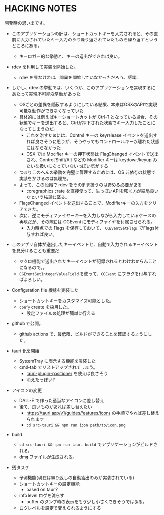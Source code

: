 # HACKING NOTES

開発時の思い出です。

- このアプリケーションの肝は、ショートカットキーを入力されると、その直前に入力されていたキー入力のうち繰り返されていたものを繰り返すというところにある。
  - キーロガー的な挙動と、キーの送出ができれば良い。
- rdev を利用して実装を開始した。
  - rdev を見なければ、開発を開始していなかっただろう。感謝。
- しかし、rdev の挙動では、いくつか、このアプリケーションを実現するにあたって実現不可能な挙動があった
  - OSごとの差異を隠蔽するようにしている結果、本来はOSXのAPIで実現可能な動作ができなくなっていた
  - 具体的には例えばキーショートカットが Ctrl-T となっている場合、その状態でキーを送出すると、Ctrlが押下された状態でキー入力したことになってしまうのだ。
    - これを治すためには、Control キーの keyrelease イベントを送出すれば良さそうに思うが、そうやってもコントロールキーが離れた状態にはならなかった
    - OSX では Modifier キーの押下状態は FlagChanged イベントで送出され、Control/Shift/Alt などの Modifier キーは keydown/keyup みたいな扱いになっていないっぽい気がする
  - つまりこのへんの挙動を完璧に管理するためには、OS 非依存の状態で実装をかけるのは無理だ。
  - よって、この段階で rdev をそのまま扱うのは諦める必要がある
    - coregraphics crate を直接使って、生っぽいAPIを叩く方が結局良いなという結論に至る。
  - FlagsChanged イベントを送出することで、Modifierキーの入力をクリアできた。
  - 次に、逆にモディファイヤーキーを入力しながら入力しているケースの再現だが、その際には CGEvent にモディファイヤを付属させられる。
    - 入力時点での Flags を保存しておいて、 `CGEventSetFlags` でFlags付与すれば良い。
- このアプリ自体が送出したキーイベントと、自動で入力されるキーイベントを見分けることも重要だ
  - マクロ機能で送出されたキーイベントが記録されるとわけわからんことになるので。。
  - `CGEventSetIntegerValueField` を使って、`CGEvent` にフラグを付与すればよろしい。
- Configuration file 機構を実装した
  - ショートカットキーをカスタマイズ可能とした。
  - `confy` create を採用した。
    - 設定ファイルの処理が簡単に行える
- github で公開。
  - github actions で、最低限、ビルドができることを確認するようにした。
- tauri 化を開始
  - SystemTray に表示する機能を実装した
  - cmd-tab でリストアップされてしまう。
    - [tauri-plugin-positioner](https://github.com/tauri-apps/tauri-plugin-positioner) を使えば良さそう
    - 消えたっぽい?
- アイコンの変更
  - DALL-E で作った適当なアイコンに差し替え
  - 後で、良いものがあれば差し替えたい
    - https://tauri.app/v1/guides/features/icons の手順でやれば差し替えられます
    -  `cd src-tauri && npm run icon path/to/icon.png`
- build
  - `cd src-tauri && npm run tauri build` でアプリケーションがビルドされる。
  - dmg ファイルが生成される。

- 残タスク
  - 予測機能(現在は繰り返しの自動抽出のみが実装されている)
  - ショートカットキーの設定機能
    - based on tauri?
  - info level ログを減らす
    - buffer のダンプ時の表示をもう少し小さくできそうではある。
  - ログレベルを設定で変えられるようにする
